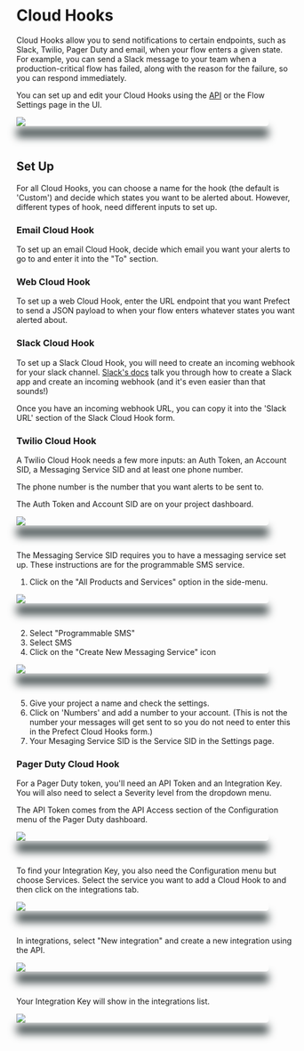 
# Cloud Hooks <Badge text="Cloud"/>

Cloud Hooks allow you to send notifications to certain endpoints, such as Slack, Twilio, Pager Duty and email, when your flow enters a given state. For example, you can send a Slack message to your team when a production-critical flow has failed, along with the reason for the failure, so you can respond immediately.

You can set up and edit your Cloud Hooks using the [API](/orchestration/concepts/api.html) or the Flow Settings page in the UI. 

<div class="add-shadow">
  <img src="/orchestration/ui/cloud-hook-email.png">
</div>

<p>&nbsp;</p>

## Set Up
For all Cloud Hooks, you can choose a name for the hook (the default is 'Custom') and decide which states you want to be alerted about. However, different types of hook, need different inputs to set up.

### Email Cloud Hook

To set up an email Cloud Hook, decide which email you want your alerts to go to and enter it into the "To" section. 

### Web Cloud Hook

To set up a web Cloud Hook, enter the URL endpoint that you want Prefect to send a JSON payload to when your flow enters whatever states you want alerted about. 

### Slack Cloud Hook

To set up a Slack Cloud Hook, you will need to create an incoming webhook for your slack channel.  [Slack's docs](https://api.slack.com/messaging/webhooks) talk you through how to create a Slack app and create an incoming webhook (and it's even easier than that sounds!) 

Once you have an incoming webhook URL, you can copy it into the 'Slack URL' section of the Slack Cloud Hook form. 

### Twilio Cloud Hook

A Twilio Cloud Hook needs a few more inputs:  an Auth Token, an Account SID, a Messaging Service SID and at least one phone number. 

The phone number is the number that you want alerts to be sent to. 

The Auth Token and Account SID are on your project dashboard. 

<div class="add-shadow">
  <img src="/orchestration/ui/twilio-dashboard.png">
</div>

<p>&nbsp;</p>

The Messaging Service SID requires you to have a messaging service set up.  These instructions are for the programmable SMS service.

1. Click on the "All Products and Services" option in the side-menu. 

<div class="add-shadow">
  <img src="/orchestration/ui/twilio-sidenav.png">
</div>

<p>&nbsp;</p>

2. Select "Programmable SMS"
3. Select SMS
4. Click on the "Create New Messaging Service" icon 

<div class="add-shadow">
  <img src="/orchestration/ui/twilio-new.png">
</div>

<p>&nbsp;</p>

5. Give your project a name and check the settings.
6.  Click on 'Numbers' and add a number to your account. (This is not the number your messages will get sent to so you do not need to enter this in the Prefect Cloud Hooks form.)
7.  Your Mesaging Service SID is the Service SID in the Settings page. 

### Pager Duty Cloud Hook

For a Pager Duty token, you'll need an API Token and an Integration Key.  You will also need to select a Severity level from the dropdown menu. 

The API Token comes from the API Access section of the Configuration menu of the Pager Duty dashboard. 

<div class="add-shadow">
  <img src="/orchestration/ui/pager-duty-menu.png">
</div>

<p>&nbsp;</p>

To find your Integration Key, you also need the Configuration menu but choose Services. Select the service you want to add a Cloud Hook to and then click on the integrations tab. 

<div class="add-shadow">
  <img src="/orchestration/ui/pager-duty-integrations.png">
</div>

<p>&nbsp;</p>

In integrations, select "New integration" and create a new integration using the API. 

<div class="add-shadow">
  <img src="/orchestration/ui/pager-duty-new-integration.png">
</div>

<p>&nbsp;</p>

Your Integration Key will show in the integrations list. 

<div class="add-shadow">
  <img src="/orchestration/ui/pager-duty-integration-key.png">
</div>

<p>&nbsp;</p>

<style>
.add-shadow  {
    width: 90%;
    max-height: auto;
    border-radius: 5px;
    vertical-align: bottom;
    z-index: -1;
    outline: 1;
    box-shadow: 0px 20px 15px #3D4849;
}
</style>




